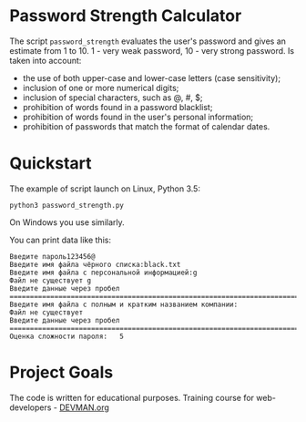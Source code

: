 # Password Strength Calculator 
The script ```password_strength``` evaluates the user's password and gives an estimate from 1 to 10. 1 - very weak password, 10 - very strong password. Is taken into account: 


   - the use of both upper-case and lower-case letters (case sensitivity);
   - inclusion of one or more numerical digits;
   - inclusion of special characters, such as @, #, $;
   - prohibition of words found in a password blacklist;
   - prohibition of words found in the user's personal information;
   - prohibition of passwords that match the format of calendar dates.


# Quickstart 

The example of script launch on Linux, Python 3.5:
```
python3 password_strength.py 
```
On Windows you use similarly.

You can print data like this: 
```
Введите пароль123456@
Введите имя файла чёрного списка:black.txt
Введите имя файла с персональной информацией:g
Файл не существует g
Введите данные через пробел
====================================================================================================
Введите имя файла с полным и кратким названием компании:
Файл не существует 
Введите данные через пробел
====================================================================================================
Оценка сложности пароля:   5
```

# Project Goals

The code is written for educational purposes. Training course for web-developers -
[DEVMAN.org](https://devman.org)